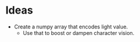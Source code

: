# Ideas

- Create a numpy array that encodes light value. 
  - Use that to boost or dampen character vision.
